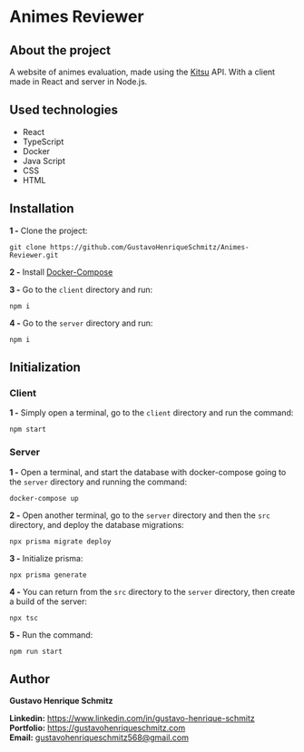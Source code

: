# Animes Reviewer

## About the project
A website of animes evaluation, made using the [Kitsu](https://kitsu.io) API. With a client made in React and server in Node.js. 

## Used technologies
- React
- TypeScript
- Docker
- Java Script
- CSS
- HTML

## Installation
**1 -** Clone the project:
```
git clone https://github.com/GustavoHenriqueSchmitz/Animes-Reviewer.git
```

**2 -** Install [Docker-Compose](https://www.docker.com)

**3 -** Go to the `client` directory and run:
```
npm i
```

**4 -** Go to the `server` directory and run:
```
npm i
```

## Initialization

### Client
**1 -** Simply open a terminal, go to the `client` directory and run the command:
```
npm start
```

### Server
**1 -** Open a terminal, and start the database with docker-compose going to the `server` directory and running the command:
```
docker-compose up
```

**2 -** Open another terminal, go to the `server` directory and then the `src` directory, and deploy the database migrations:
```
npx prisma migrate deploy
```

**3 -** Initialize prisma:
```
npx prisma generate
```

**4 -** You can return from the `src` directory to the `server` directory, then create a build of the server:
```
npx tsc
```

**5 -** Run the command:
```
npm run start
```

## Author
**Gustavo Henrique Schmitz**

**Linkedin:** https://www.linkedin.com/in/gustavo-henrique-schmitz  
**Portfolio:** https://gustavohenriqueschmitz.com  
**Email:** gustavohenriqueschmitz568@gmail.com  

